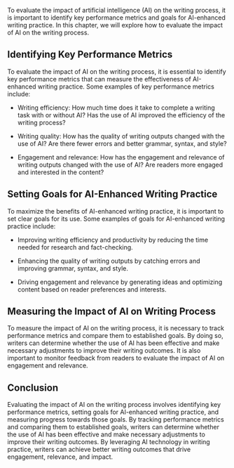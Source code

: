 
To evaluate the impact of artificial intelligence (AI) on the writing process, it is important to identify key performance metrics and goals for AI-enhanced writing practice. In this chapter, we will explore how to evaluate the impact of AI on the writing process.

Identifying Key Performance Metrics
-----------------------------------

To evaluate the impact of AI on the writing process, it is essential to identify key performance metrics that can measure the effectiveness of AI-enhanced writing practice. Some examples of key performance metrics include:

* Writing efficiency: How much time does it take to complete a writing task with or without AI? Has the use of AI improved the efficiency of the writing process?

* Writing quality: How has the quality of writing outputs changed with the use of AI? Are there fewer errors and better grammar, syntax, and style?

* Engagement and relevance: How has the engagement and relevance of writing outputs changed with the use of AI? Are readers more engaged and interested in the content?

Setting Goals for AI-Enhanced Writing Practice
----------------------------------------------

To maximize the benefits of AI-enhanced writing practice, it is important to set clear goals for its use. Some examples of goals for AI-enhanced writing practice include:

* Improving writing efficiency and productivity by reducing the time needed for research and fact-checking.

* Enhancing the quality of writing outputs by catching errors and improving grammar, syntax, and style.

* Driving engagement and relevance by generating ideas and optimizing content based on reader preferences and interests.

Measuring the Impact of AI on Writing Process
---------------------------------------------

To measure the impact of AI on the writing process, it is necessary to track performance metrics and compare them to established goals. By doing so, writers can determine whether the use of AI has been effective and make necessary adjustments to improve their writing outcomes. It is also important to monitor feedback from readers to evaluate the impact of AI on engagement and relevance.

Conclusion
----------

Evaluating the impact of AI on the writing process involves identifying key performance metrics, setting goals for AI-enhanced writing practice, and measuring progress towards those goals. By tracking performance metrics and comparing them to established goals, writers can determine whether the use of AI has been effective and make necessary adjustments to improve their writing outcomes. By leveraging AI technology in writing practice, writers can achieve better writing outcomes that drive engagement, relevance, and impact.
